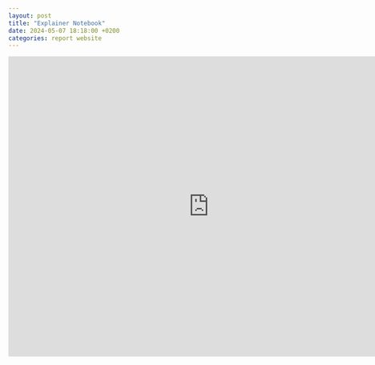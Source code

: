 ```yaml
---
layout: post
title: "Explainer Notebook"
date: 2024-05-07 18:18:00 +0200
categories: report website
---
```


<embed 
       type="text/html" 
       src="https://luying01.github.io/finalproject24.github.io/graphs/Explainer_notebook_G38.html"
       width="800"
       height="600"
       >

